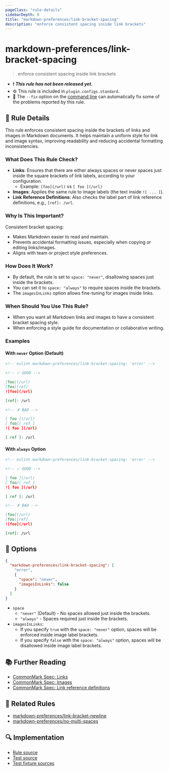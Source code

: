 ```yaml
---
pageClass: "rule-details"
sidebarDepth: 0
title: "markdown-preferences/link-bracket-spacing"
description: "enforce consistent spacing inside link brackets"
---
```


# markdown-preferences/link-bracket-spacing

> enforce consistent spacing inside link brackets

- ❗ <badge text="This rule has not been released yet." vertical="middle" type="error"> **_This rule has not been released yet._** </badge>
- ⚙️ This rule is included in `plugin.configs.standard`.
- 🔧 The `--fix` option on the [command line](https://eslint.org/docs/user-guide/command-line-interface#fixing-problems) can automatically fix some of the problems reported by this rule.

## 📖 Rule Details

This rule enforces consistent spacing inside the brackets of links and images in Markdown documents. It helps maintain a uniform style for link and image syntax, improving readability and reducing accidental formatting inconsistencies.

### What Does This Rule Check?

- **Links**: Ensures that there are either always spaces or never spaces just inside the square brackets of link labels, according to your configuration.
  - Example: `[foo](/url)` vs `[ foo ](/url)`
- **Images**: Applies the same rule to image labels (the text inside `![ ... ]`).
- **Link Reference Definitions**: Also checks the label part of link reference definitions, e.g., `[ref]: /url`.

### Why Is This Important?

Consistent bracket spacing:

- Makes Markdown easier to read and maintain.
- Prevents accidental formatting issues, especially when copying or editing links/images.
- Aligns with team or project style preferences.

### How Does It Work?

- By default, the rule is set to `space: "never"`, disallowing spaces just inside the brackets.
- You can set it to `space: "always"` to require spaces inside the brackets.
- The `imagesInLinks` option allows fine-tuning for images inside links.

### When Should You Use This Rule?

- When you want all Markdown links and images to have a consistent bracket spacing style.
- When enforcing a style guide for documentation or collaborative writing.

### Examples

#### With `never` Option (Default)

<!-- prettier-ignore-start -->

<!-- eslint-skip -->

```md
<!-- eslint markdown-preferences/link-bracket-spacing: 'error' -->

<!-- ✓ GOOD -->

[foo](/url)
[foo][ref]
![foo](/url)

[ref]: /url

<!-- ✗ BAD -->

[ foo ](/url)
[ foo][ ref ]
![ foo ](/url)

[ ref ]: /url
```

<!-- prettier-ignore-end -->

#### With `always` Option

<!-- prettier-ignore-start -->

<!-- eslint-skip -->

```md
<!-- eslint markdown-preferences/link-bracket-spacing: 'error' -->

<!-- ✓ GOOD -->

[ foo ](/url)
[ foo][ ref ]
![ foo ](/url)

[ ref ]: /url

<!-- ✗ BAD -->

[foo](/url)
[foo][ref]
![foo](/url)

[ref]: /url
```

<!-- prettier-ignore-end -->

## 🔧 Options

```json
{
  "markdown-preferences/link-bracket-spacing": [
    "error",
    {
      "space": "never",
      "imagesInLinks": false
    }
  ]
}
```

- `space`
  - `"never"` (Default) - No spaces allowed just inside the brackets.
  - `"always"` - Spaces required just inside the brackets.
- `imagesInLinks`:
  - If you specify `true` with the `space: "never"` option, spaces will be enforced inside image label brackets.
  - If you specify `false` with the `space: "always"` option, spaces will be disallowed inside image label brackets.

## 📚 Further Reading

- [CommonMark Spec: Links](https://spec.commonmark.org/0.31.2/#links)
- [CommonMark Spec: Images](https://spec.commonmark.org/0.31.2/#images)
- [CommonMark Spec: Link reference definitions](https://spec.commonmark.org/0.31.2/#link-reference-definitions)

## 👫 Related Rules

- [markdown-preferences/link-bracket-newline](./link-bracket-newline.md)
- [markdown-preferences/no-multi-spaces](./no-multi-spaces.md)

## 🔍 Implementation

- [Rule source](https://github.com/ota-meshi/eslint-plugin-markdown-preferences/blob/main/src/rules/link-bracket-spacing.ts)
- [Test source](https://github.com/ota-meshi/eslint-plugin-markdown-preferences/blob/main/tests/src/rules/link-bracket-spacing.ts)
- [Test fixture sources](https://github.com/ota-meshi/eslint-plugin-markdown-preferences/tree/main/tests/fixtures/rules/link-bracket-spacing)
